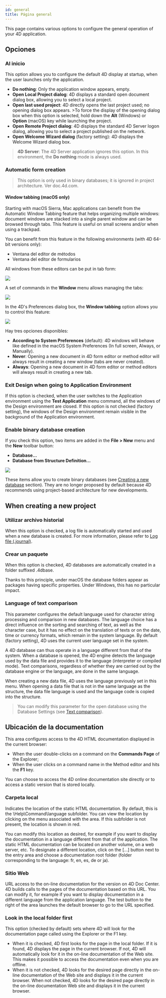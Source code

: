 ```yaml
---
id: general
title: Página general
---
```


This page contains various options to configure the general operation of your 4D application.

## Opciones

### Al inicio

This option allows you to configure the default 4D display at startup, when the user launches only the application.

*   **Do nothing**: Only the application window appears, empty.
*   **Open Local Project dialog**: 4D displays a standard open document dialog box, allowing you to select a local project.
*   **Open last used project**: 4D directly opens the last project used; no opening dialog box appears. >To force the display of the opening dialog box when this option is selected, hold down the **Alt** (Windows) or **Option** (macOS) key while launching the project.
*   **Open Remote Project dialog**: 4D displays the standard 4D Server logon dialog, allowing you to select a project published on the network.
*   **Open Welcome Wizard dialog** (factory setting): 4D displays the Welcome Wizard dialog box.
> **4D Server**: The 4D Server application ignores this option. In this environment, the **Do nothing** mode is always used.

### Automatic form creation

> This option is only used in binary databases; it is ignored in project architecture. Ver doc.4d.com.

#### Window tabbing (macOS only)

Starting with macOS Sierra, Mac applications can benefit from the Automatic Window Tabbing feature that helps organizing multiple windows: document windows are stacked into a single parent window and can be browsed through tabs. This feature is useful on small screens and/or when using a trackpad.

You can benefit from this feature in the following environments (with 4D 64-bit versions only):

*   Ventana del editor de métodos
*   Ventana del editor de formularios

All windows from these editors can be put in tab form:

![](assets/en/Preferences/general2.png)

A set of commands in the **Window** menu allows managing the tabs:

![](assets/en/Preferences/general3.png)

In the 4D's Preferences dialog box, the **Window tabbing** option allows you to control this feature:

![](assets/en/Preferences/general4.png)

Hay tres opciones disponibles:

*   **According to System Preferences** (default): 4D windows will behave like defined in the macOS System Preferences (In full screen, Always, or Manually).
*   **Never**: Opening a new document in 4D form editor or method editor will always result in creating a new window (tabs are never created).
*   **Always**: Opening a new document in 4D form editor or method editors will always result in creating a new tab.

### Exit Design when going to Application Environment

If this option is checked, when the user switches to the Application environment using the **Test Application** menu command, all the windows of the Design environment are closed. If this option is not checked (factory setting), the windows of the Design environment remain visible in the background of the Application environment.


### Enable binary database creation

If you check this option, two items are added in the **File > New** menu and the **New** toolbar button:

*   **Database...**
*   **Database from Structure Definition...**

![](assets/en/Preferences/general5.png)

These items allow you to create binary databases (see [Creating a new database](https://doc.4d.com/4Dv18R6/4D/18-R6/Creating-a-new-database.300-5217610.en.html) section). They are no longer proposed by default because 4D recommends using project-based architecture for new developments.

## When creating a new project

### Utilizar archivo historial

When this option is checked, a log file is automatically started and used when a new database is created. For more information, please refer to [Log file (.journal)](Backup/log.md).

### Crear un paquete

When this option is checked, 4D databases are automatically created in a folder suffixed .4dbase.

Thanks to this principle, under macOS the database folders appear as packages having specific properties. Under Windows, this has no particular impact.

### Language of text comparison

This parameter configures the default language used for character string processing and comparison in new databases. The language choice has a direct influence on the sorting and searching of text, as well as the character case, but it has no effect on the translation of texts or on the date, time or currency formats, which remain in the system language. By default (factory setting), 4D uses the current user language set in the system.

A 4D database can thus operate in a language different from that of the system. When a database is opened, the 4D engine detects the language used by the data file and provides it to the language (interpreter or compiled mode). Text comparisons, regardless of whether they are carried out by the database engine or the language, are done in the same language.

When creating a new data file, 4D uses the language previously set in this menu. When opening a data file that is not in the same language as the structure, the data file language is used and the language code is copied into the structure.
> You can modify this parameter for the open database using the Database Settings (see [Text comparison](https://doc.4d.com/4Dv18R6/4D/18-R6/DatabaseData-storage-page.300-5217842.en.html#460252)).


## Ubicación de la documentation

This area configures access to the 4D HTML documentation displayed in the current browser:

*   When the user double-clicks on a command on the **Commands Page** of the Explorer;
*   When the user clicks on a command name in the Method editor and hits the **F1** key.

You can choose to access the 4D online documentation site directly or to access a static version that is stored locally.

### Carpeta local

Indicates the location of the static HTML documentation. By default, this is the \Help\Command\language subfolder. You can view the location by clicking on the menu associated with the area. If this subfolder is not present, the location is shown in red.

You can modify this location as desired, for example if you want to display the documentation in a language different from that of the application. The static HTML documentation can be located on another volume, on a web server, etc. To designate a different location, click on the [...] button next to the entry area and choose a documentation root folder (folder corresponding to the language: fr, en, es, de or ja).


### Sitio Web

URL access to the on-line documentation for the version on 4D Doc Center. 4D builds calls to the pages of the documentation based on this URL. You can modify it, for example if you want to display documentation in a different language from the application language. The test button to the right of the area launches the default browser to go to the URL specified.

### Look in the local folder first

This option (checked by default) sets where 4D will look for the documentation page called using the Explorer or the F1 key.

*   When it is checked, 4D first looks for the page in the local folder. If it is found, 4D displays the page in the current browser. If not, 4D will automatically look for it in the on-line documentation of the Web site. This makes it possible to access the documentation even when you are offline.
*   When it is not checked, 4D looks for the desired page directly in the on-line documentation of the Web site and displays it in the current browser. When not checked, 4D looks for the desired page directly in the on-line documentation Web site and displays it in the current browser.

